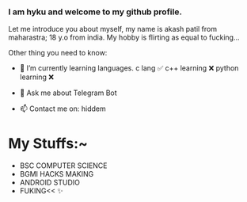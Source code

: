 ### I am hyku and welcome to my github profile.
Let me introduce you about myself, my name is akash patil from maharastra; 18 y.o from india. My hobby is flirting as equal to fucking...

Other thing you need to know:

- 🌱 I’m currently learning languages.
      c lang ✅
      c++ learning ❌
      python learning ❌
      
- 💬 Ask me about Telegram Bot
- 📫 Contact me on: hiddem


# My Stuffs:~

- BSC COMPUTER SCIENCE 
- BGMI HACKS MAKING
- ANDROID STUDIO 
- FUKING<< ✨
